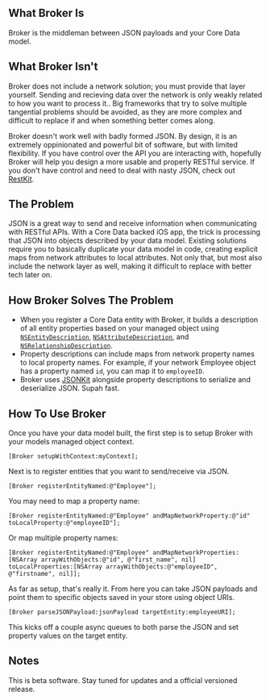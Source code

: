 ## What Broker Is
Broker is the middleman between JSON payloads and your Core Data model.

## What Broker Isn't
Broker does not include a network solution; you must provide that layer yourself.  Sending and recieving data over the network is only weakly related to how you want to process it..  Big frameworks that try to solve multiple tangential problems should be avoided, as they are more complex and difficult to replace if and when something better comes along.

Broker doesn't work well with badly formed JSON.  By design, it is an extremely oppinionated and powerful bit of software, but with limited flexibility.  If you have control over the API you are interacting with, hopefully Broker will help you design a more usable and properly RESTful service.  If you don't have control and need to deal with nasty JSON, check out [RestKit](http://restkit.org/).

## The Problem
JSON is a great way to send and receive information when communicating with RESTful APIs.  With a Core Data backed iOS app, the trick is processing that JSON into objects described by your data model.  Existing solutions require you to basically duplicate your data model in code, creating explicit maps from network attributes to local attributes.  Not only that, but most also include the network layer as well, making it difficult to replace with better tech later on.

## How Broker Solves The Problem
*  When you register a Core Data entity with Broker, it builds a description of all entity properties based on your managed object using [ `NSEntityDescription`](http://developer.apple.com/library/mac/#documentation/Cocoa/Reference/CoreDataFramework/Classes/NSEntityDescription_Class/NSEntityDescription.html), [`NSAttributeDescription`](http://developer.apple.com/library/mac/#documentation/Cocoa/Reference/CoreDataFramework/Classes/NSAttributeDescription_Class/reference.html#//apple_ref/occ/cl/NSAttributeDescription), and [`NSRelationshipDescription`](http://developer.apple.com/library/mac/#documentation/Cocoa/Reference/CoreDataFramework/Classes/NSRelationshipDescription_Class/NSRelationshipDescription.html#//apple_ref/occ/cl/NSRelationshipDescription).
*  Property descriptions can include maps from network property names to local property names. For example, if your network Employee object has a property named `id`, you can map it to `employeeID`.
*  Broker uses [JSONKit](https://github.com/johnezang/JSONKit) alongside property descriptions to serialize and deserialize JSON.  Supah fast.

## How To Use Broker
Once you have your data model built, the first step is to setup Broker with your models managed object context.

	[Broker setupWithContext:myContext];
 
Next is to register entities that you want to send/receive via JSON.

	[Broker registerEntityNamed:@"Employee"];

You may need to map a property name:

	[Broker registerEntityNamed:@"Employee" andMapNetworkProperty:@"id" toLocalProperty:@"employeeID"];

Or map multiple property names:

	[Broker registerEntityNamed:@"Employee" andMapNetworkProperties:[NSArray arrayWithObjects:@"id", @"first_name", nil] toLocalProperties:[NSArray arrayWithObjects:@"employeeID", @"firstname", nil]];

As far as setup, that's really it.  From here you can take JSON payloads and point them to specific objects saved in your store using object URIs.

	[Broker parseJSONPayload:jsonPayload targetEntity:employeeURI];

This kicks off a couple async queues to both parse the JSON and set property values on the target entity.

Notes
-------------------------

This is beta software.  Stay tuned for updates and a official versioned release.

